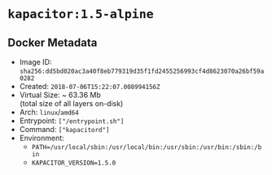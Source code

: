 # `kapacitor:1.5-alpine`

## Docker Metadata

- Image ID: `sha256:dd5bd020ac3a40f8eb779319d35f1fd2455256993cf4d8623070a26bf59a0282`
- Created: `2018-07-06T15:22:07.008994156Z`
- Virtual Size: ~ 63.36 Mb  
  (total size of all layers on-disk)
- Arch: `linux`/`amd64`
- Entrypoint: `["/entrypoint.sh"]`
- Command: `["kapacitord"]`
- Environment:
  - `PATH=/usr/local/sbin:/usr/local/bin:/usr/sbin:/usr/bin:/sbin:/bin`
  - `KAPACITOR_VERSION=1.5.0`
